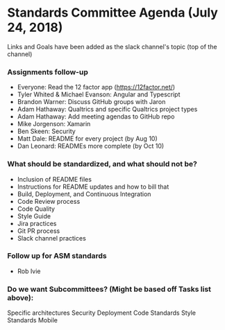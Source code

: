 # Standards Committee Agenda (July 24, 2018)

Links and Goals have been added as the slack channel's topic (top of the channel)

### Assignments follow-up

* Everyone: Read the 12 factor app (https://12factor.net/)
* Tyler Whited & Michael Evanson: Angular and Typescript
* Brandon Warner: Discuss GitHub groups with Jaron
* Adam Hathaway: Qualtrics and specific Qualtrics project types
* Adam Hathaway: Add meeting agendas to GitHub repo
* Mike Jorgenson: Xamarin
* Ben Skeen: Security
* Matt Dale: README for every project (by Aug 10)
* Dan Leonard: READMEs more complete (by Oct 10)

### What should be standardized, and what should not be?

* Inclusion of README files
* Instructions for README updates and how to bill that
* Build, Deployment, and Continuous Integration
* Code Review process
* Code Quality
* Style Guide
* Jira practices
* Git PR process
* Slack channel practices

### Follow up for ASM standards

* Rob Ivie

### Do we want Subcommittees? (Might be based off Tasks list above):

Specific architectures
Security
Deployment
Code Standards
Style Standards
Mobile
